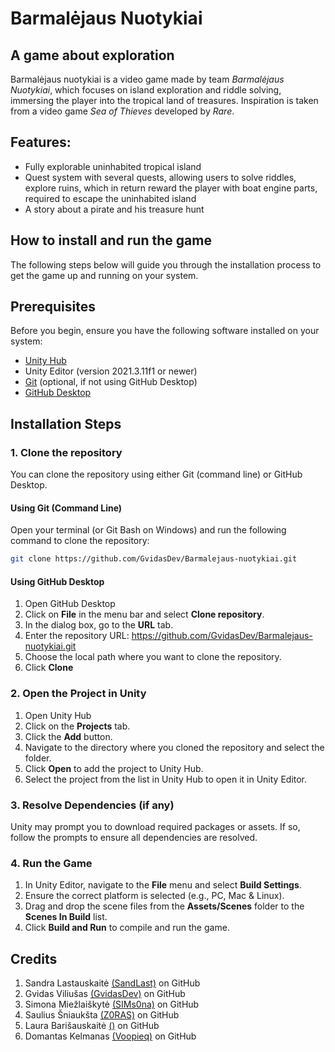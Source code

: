 # Barmalėjaus Nuotykiai
## A game about exploration
Barmalėjaus nuotykiai is a video game made by team *Barmalėjaus Nuotykiai*, which focuses on island exploration and riddle solving, immersing the player into the tropical land of treasures. Inspiration is taken from a video game *Sea of Thieves* developed by *Rare*.

## Features:
* Fully explorable uninhabited tropical island
* Quest system with several quests, allowing users to solve riddles, explore ruins, which in return reward the player with boat engine parts, required to escape the uninhabited island
* A story about a pirate and his treasure hunt

## How to install and run the game
The following steps below will guide you through the installation process to get the game up and running on your system.

## Prerequisites
Before you begin, ensure you have the following software installed on your system:
* [Unity Hub](https://unity.com/download)
* Unity Editor (version 2021.3.11f1 or newer)
* [Git](https://git-scm.com/) (optional, if not using GitHub Desktop)
* [GitHub Desktop](https://desktop.github.com/)

## Installation Steps

### 1. Clone the repository
You can clone the repository using either Git (command line) or GitHub Desktop.

#### Using Git (Command Line)
Open your terminal (or Git Bash on Windows) and run the following command to clone the repository:

```sh
git clone https://github.com/GvidasDev/Barmalejaus-nuotykiai.git
```
#### Using GitHub Desktop
1. Open GitHub Desktop
2. Click on **File** in the menu bar and select **Clone repository**.
3. In the dialog box, go to the **URL** tab.
4. Enter the repository URL: https://github.com/GvidasDev/Barmalejaus-nuotykiai.git
5. Choose the local path where you want to clone the repository.
6. Click **Clone**

### 2. Open the Project in Unity
1. Open Unity Hub
2. Click on the **Projects** tab.
3. Click the **Add** button.
4. Navigate to the directory where you cloned the repository and select the folder.
5. Click **Open** to add the project to Unity Hub.
6. Select the project from the list in Unity Hub to open it in Unity Editor.

### 3. Resolve Dependencies (if any)
Unity may prompt you to download required packages or assets. If so, follow the prompts to ensure all dependencies are resolved.

### 4. Run the Game
1. In Unity Editor, navigate to the **File** menu and select **Build Settings**.
2. Ensure the correct platform is selected (e.g., PC, Mac & Linux).
3. Drag and drop the scene files from the **Assets/Scenes** folder to the **Scenes In Build** list.
4. Click **Build and Run** to compile and run the game.

## Credits
1. Sandra Lastauskaitė [(SandLast)](https://github.com/SandLast) on GitHub
2. Gvidas Viliušas [(GvidasDev)](https://github.com/GvidasDev) on GitHub
3. Simona Miežlaiškytė [(SIMs0na)](https://github.com/SIMs0na) on GitHub
4. Saulius Šniaukšta [(Z0RAS)](https://github.com/Z0RAS) on GitHub
5. Laura Barišauskaitė [()]() on GitHub
6. Domantas Kelmanas [(Voopieq)](https://github.com/Voopieq) on GitHub


